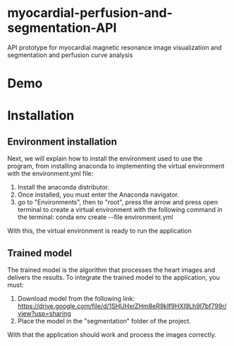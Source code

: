 # myocardial-perfusion-and-segmentation-API

API prototype for myocardial magnetic resonance image visualization and segmentation and perfusion curve analysis

# Demo 

# Installation

## Environment installation

Next, we will explain how to install the environment used to use the program, from installing anaconda to implementing the virtual environment with the environment.yml file:

1.	Install the anaconda distributor.
2.	Once installed, you must enter the Anaconda navigator.
3.	go to "Environments", then to "root", press the arrow and press open terminal to create a virtual environment with the following command in the terminal: 
conda env create --file environment.yml

With this, the virtual environment is ready to run the application

## Trained model

The trained model is the algorithm that processes the heart images and delivers the results. To integrate the trained model to the application, you must:

1.	Download model from the following link: https://drive.google.com/file/d/1SHUHxrZHm8eR9kIf9HXl9Lh9I7bf799r/view?usp=sharing
2.	Place the model in the "segmentation" folder of the project.

With that the application should work and process the images correctly.
